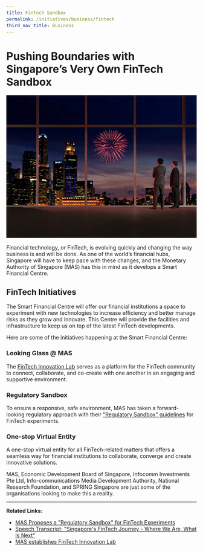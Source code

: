 ```yaml
---
title: FinTech Sandbox
permalink: /initiatives/business/fintech
third_nav_title: Business
---
```


# Pushing Boundaries with Singapore’s Very Own FinTech Sandbox
![Singapore's central business district](/images/initiatives/Fintech-sandbox.jpg)

Financial technology, or FinTech, is evolving quickly and changing the way business is and will be done. As one of the world’s financial hubs, Singapore will have to keep pace with these changes, and the Monetary Authority of Singapore (MAS) has this in mind as it develops a Smart Financial Centre.

## FinTech Initiatives

The Smart Financial Centre will offer our financial institutions a space to experiment with new technologies to increase efficiency and better manage risks as they grow and innovate. This Centre will provide the facilities and infrastructure to keep us on top of the latest FinTech developments.

Here are some of the initiatives happening at the Smart Financial Centre:

### Looking Glass @ MAS

The [FinTech Innovation Lab](https://www.mas.gov.sg/news/media-releases/2016/mas-establishes-fintech-innovation-lab) serves as a platform for the FinTech community to connect, collaborate, and co-create with one another in an engaging and supportive environment. 


### Regulatory Sandbox

To ensure a responsive, safe environment, MAS has taken a forward-looking regulatory approach with their ["Regulatory Sandbox" guidelines](https://www.mas.gov.sg/news/media-releases/2016/mas-issues-regulatory-sandbox-guidelines-for-fintech-experiments) for FinTech experiments.

### One-stop Virtual Entity

A one-stop virtual entity for all FinTech-related matters that offers a seamless way for financial institutions to collaborate, converge and create innovative solutions. 

MAS, Economic Development Board of Singapore, Infocomm Investments Pte Ltd, Info-communications Media Development Authority, National Research Foundation, and SPRING Singapore are just some of the organisations looking to make this a reality. 


----------
**Related Links:**

* [MAS Proposes a "Regulatory Sandbox" for FinTech Experiments](https://www.mas.gov.sg/news/media-releases/2016/mas-proposes-a-regulatory-sandbox-for-fintech-experiments)
* [Speech Transcript: "Singapore's FinTech Journey - Where We Are, What Is Next"](https://www.mas.gov.sg/news/speeches/2016/singapore-fintech-journey)
* [MAS establishes FinTech Innovation Lab](https://www.mas.gov.sg/news/media-releases/2016/mas-establishes-fintech-innovation-lab)